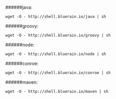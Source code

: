 
######java:
````shell
wget -O - http://shell.bluerain.io/java | sh
````
######groovy:
````shell
wget -O - http://shell.bluerain.io/groovy | sh
````
######node:
````shell
wget -O - http://shell.bluerain.io/node | sh
````
######conroe:
````shell
wget -O - http://shell.bluerain.io/conroe | sh
````
######maven:
````shell
wget -O - http://shell.bluerain.io/maven | sh
````
